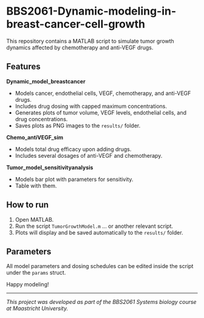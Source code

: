 # BBS2061-Dynamic-modeling-in-breast-cancer-cell-growth

This repository contains a MATLAB script to simulate tumor growth dynamics affected by chemotherapy and anti-VEGF drugs.

## Features

**Dynamic_model_breastcancer**

- Models cancer, endothelial cells, VEGF, chemotherapy, and anti-VEGF drugs.  
- Includes drug dosing with capped maximum concentrations.  
- Generates plots of tumor volume, VEGF levels, endothelial cells, and drug concentrations.  
- Saves plots as PNG images to the `results/` folder.  

**Chemo_antiVEGF_sim**

- Models total drug efficacy upon adding drugs.  
- Includes several dosages of anti-VEGF and chemotherapy.  

**Tumor_model_sensitivityanalysis**

- Models bar plot with parameters for sensitivity.  
- Table with them.  

## How to run

1. Open MATLAB.  
2. Run the script `TumorGrowthModel.m` ... or another relevant script.  
3. Plots will display and be saved automatically to the `results/` folder.  

## Parameters

All model parameters and dosing schedules can be edited inside the script under the `params` struct.

Happy modeling!

---

*This project was developed as part of the BBS2061 Systems biology course at Maastricht University.*
